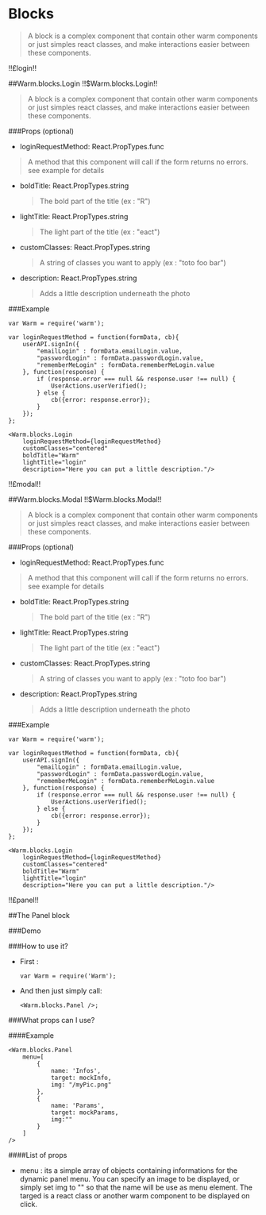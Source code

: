 # Blocks
> A block is a complex component that contain other warm components or just simples react classes, and make interactions easier between these components.

!!£login!!

##Warm.blocks.Login !!$Warm.blocks.Login!!

>  A block is a complex component that contain other warm components or just simples react classes, and make interactions easier between these components.

###Props (optional)
- loginRequestMethod: React.PropTypes.func

> A method that this component will call if the form returns no errors. see example for details

- boldTitle: React.PropTypes.string

  > The bold part of the title (ex : "R")

- lightTitle: React.PropTypes.string

  > The light part of the title (ex : "eact")

- customClasses: React.PropTypes.string

  > A string of classes you want to apply (ex : "toto foo bar")

- description: React.PropTypes.string

  > Adds a little description underneath the photo

###Example

```
var Warm = require('warm');

var loginRequestMethod = function(formData, cb){
    userAPI.signIn({
        "emailLogin" : formData.emailLogin.value,
        "passwordLogin" : formData.passwordLogin.value,
        "rememberMeLogin" : formData.rememberMeLogin.value
    }, function(response) {
        if (response.error === null && response.user !== null) {
            UserActions.userVerified();
        } else {
            cb({error: response.error});
        }
    });
};

<Warm.blocks.Login
    loginRequestMethod={loginRequestMethod}
    customClasses="centered"
    boldTitle="Warm"
    lightTitle="login"
    description="Here you can put a little description."/>
```

!!£modal!!

##Warm.blocks.Modal !!$Warm.blocks.Modal!!

>  A block is a complex component that contain other warm components or just simples react classes, and make interactions easier between these components.

###Props (optional)
- loginRequestMethod: React.PropTypes.func

> A method that this component will call if the form returns no errors. see example for details

- boldTitle: React.PropTypes.string

  > The bold part of the title (ex : "R")

- lightTitle: React.PropTypes.string

  > The light part of the title (ex : "eact")

- customClasses: React.PropTypes.string

  > A string of classes you want to apply (ex : "toto foo bar")

- description: React.PropTypes.string

  > Adds a little description underneath the photo

###Example

```
var Warm = require('warm');

var loginRequestMethod = function(formData, cb){
    userAPI.signIn({
        "emailLogin" : formData.emailLogin.value,
        "passwordLogin" : formData.passwordLogin.value,
        "rememberMeLogin" : formData.rememberMeLogin.value
    }, function(response) {
        if (response.error === null && response.user !== null) {
            UserActions.userVerified();
        } else {
            cb({error: response.error});
        }
    });
};

<Warm.blocks.Login
    loginRequestMethod={loginRequestMethod}
    customClasses="centered"
    boldTitle="Warm"
    lightTitle="login"
    description="Here you can put a little description."/>
```


!!£panel!!

##The Panel block

###Demo

###How to use it?
- First :

  ```
  var Warm = require('Warm');
  ```

- And then just simply call:

  ```
  <Warm.blocks.Panel />;
  ```

###What props can I use?

####Example

```
<Warm.blocks.Panel
    menu=[
        {
            name: 'Infos',
            target: mockInfo,
            img: "/myPic.png"
        },
        {
            name: 'Params',
            target: mockParams,
            img:""
        }
    ]
/>
```

####List of props
- menu : its a simple array of objects containing informations for the dynamic panel menu. You can specify an image to be displayed, or simply set img to "" so that the name will be use as menu element. The targed is a react class or another warm component to be displayed on click.

